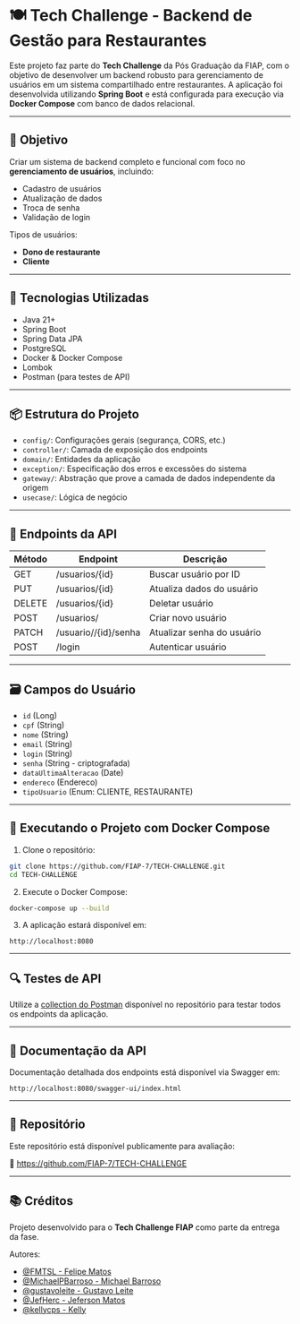 # 🍽️ Tech Challenge - Backend de Gestão para Restaurantes

Este projeto faz parte do **Tech Challenge** da Pós Graduação da FIAP, com o objetivo de desenvolver um backend robusto para gerenciamento de usuários em um sistema compartilhado entre restaurantes. A aplicação foi desenvolvida utilizando **Spring Boot** e está configurada para execução via **Docker Compose** com banco de dados relacional.

---

## 📌 Objetivo

Criar um sistema de backend completo e funcional com foco no **gerenciamento de usuários**, incluindo:

- Cadastro de usuários
- Atualização de dados
- Troca de senha
- Validação de login

Tipos de usuários:
- **Dono de restaurante**
- **Cliente**

---

## 🧰 Tecnologias Utilizadas

- Java 21+
- Spring Boot
- Spring Data JPA
- PostgreSQL
- Docker & Docker Compose
- Lombok
- Postman (para testes de API)

---

## 📦 Estrutura do Projeto

- `config/`: Configurações gerais (segurança, CORS, etc.)
- `controller/`: Camada de exposição dos endpoints
- `domain/`: Entidades da aplicação
- `exception/`: Especificação dos erros e excessões do sistema
- `gateway/`: Abstração que prove a camada de dados independente da origem 
- `usecase/`: Lógica de negócio

---

## 🧪 Endpoints da API

| Método | Endpoint          | Descrição                        |
|--------|-------------------|----------------------------------|
| GET    | /usuarios/{id}     | Buscar usuário por ID         |
| PUT    | /usuarios/{id}     | Atualiza dados do usuário         |
| DELETE    | /usuarios/{id}     | Deletar usuário         |
| POST    | /usuarios/     | Criar novo usuário         |
| PATCH    | /usuario//{id}/senha     | Atualizar senha do usuário         |
| POST    | /login     | Autenticar usuário         |
---

## 🗃️ Campos do Usuário

- `id` (Long)
- `cpf` (String)
- `nome` (String)
- `email` (String)
- `login` (String)
- `senha` (String - criptografada)
- `dataUltimaAlteracao` (Date)
- `endereco` (Endereco)
- `tipoUsuario` (Enum: CLIENTE, RESTAURANTE)

---

## 🚀 Executando o Projeto com Docker Compose

1. Clone o repositório:
```bash
git clone https://github.com/FIAP-7/TECH-CHALLENGE.git
cd TECH-CHALLENGE
```

2. Execute o Docker Compose:
```bash
docker-compose up --build
```

3. A aplicação estará disponível em:
```
http://localhost:8080
```

---

## 🔍 Testes de API

Utilize a [collection do Postman](./documentacao/postaman-collections/Tech-Challenge.postman_collection.json) disponível no repositório para testar todos os endpoints da aplicação.

---

## 🧾 Documentação da API

Documentação detalhada dos endpoints está disponível via Swagger em:
```
http://localhost:8080/swagger-ui/index.html
```

---

## 📁 Repositório

Este repositório está disponível publicamente para avaliação:

🔗 https://github.com/FIAP-7/TECH-CHALLENGE

---

## 📚 Créditos

Projeto desenvolvido para o **Tech Challenge FIAP** como parte da entrega da fase.

Autores:
- [@FMTSL - Felipe Matos](https://github.com/FMTSL)
- [@MichaelPBarroso - Michael Barroso](https://github.com/MichaelPBarroso)
- [@gustavoleite - Gustavo Leite](https://github.com/gustavoleite)
- [@JefHerc - Jeferson Matos](https://github.com/JefHerc)
- [@kellycps - Kelly](https://github.com/kellycps)
